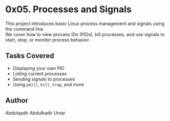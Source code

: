 # 0x05. Processes and Signals

This project introduces basic Linux process management and signals using the command line.  
We cover how to view process IDs (PIDs), kill processes, and use signals to start, stop, or monitor process behavior.

## Tasks Covered

- Displaying your own PID
- Listing current processes
- Sending signals to processes
- Using `pkill`, `kill`, `trap`, and more

## Author

Abdulqadir Abdulkadir Umar
